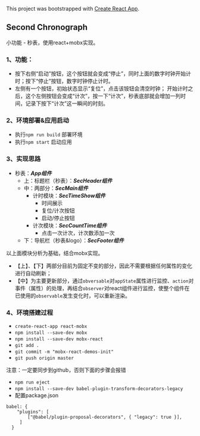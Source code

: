 This project was bootstrapped with [Create React App](https://github.com/facebook/create-react-app).

## Second Chronograph

小功能 - 秒表，使用react+mobx实现。
### 1、功能：
 - 按下右侧“启动”按钮，这个按钮就会变成“停止”，同时上面的数字时钟开始计时；按下“停止”按钮，数字时钟停止计时。
 - 左侧有一个按钮，初始状态显示“复位”，点击该铵钮会清空时钟； 开始计时之后，这个左侧按钮会变成“计次”，按一下“计次”，秒表底部就会增加一列时间，记录下按下“计次”这一瞬间的时刻。

### 2、环境部署&应用启动
 - 执行`npm run build` 部署环境
 - 执行`npm start` 启动应用
 
### 3、实现思路
 - 秒表：***App组件***
     - 上：标题栏（秒表）：***SecHeader组件***
     - 中：两部分：***SecMain组件***
        - 计时模块：***SecTimeShow组件***
            - 时间展示
            - 复位/计次按钮
            - 启动/停止按钮
        - 计次模块：***SecCountTime组件***
            - 点击一次计次，计次数添加一次
     - 下：导航栏（秒表&logo）：***SecFooter组件***

以上面模块分析为基础，结合mobx实现。
 - 【上】、【下】两部分目前为固定不变的部分，因此不需要根据任何属性的变化进行自动刷新；
 - 【中】为主要更新部分，通过`obversable`对`appState`属性进行监控、`action`对事件（属性）的处理，再结合`observer`对react组件进行监控，使整个组件在已使用的`observable`发生变化时，可以重新渲染。

### 4、环境搭建过程 
 - `create-react-app react-mobx`
 - `npm install --save-dev mobx`
 - `npm install --save-dev mobx-react`
 - `git add .`
 - `git commit -m "mobx-react-demos-init"`
 - `git push origin master`
  
  注意：一定要同步到github，否则下面的步骤会报错

 - `npm run eject`
 - `npm install --save-dev babel-plugin-transform-decorators-legacy`
 - 配置package.json
```
babel: {
	"plugins": [
	    ["@babel/plugin-proposal-decorators", { "legacy": true }],
	 ]
  }
```